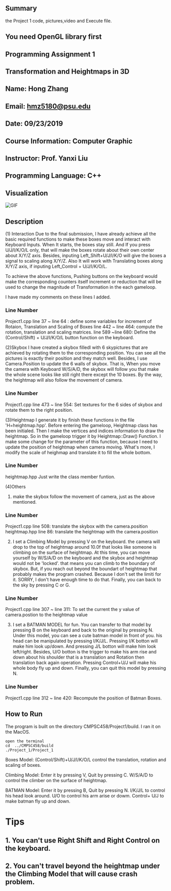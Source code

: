 ## Summary
the Project 1 code, pictures,video and Execute file.
## You need OpenGL library first
## Programming Assignment 1
## Transformation and Heightmaps in 3D
## Name: Hong Zhang
## Email: hmz5180@psu.edu
## Date: 09/23/2019
## Course Information: Computer Graphic
## Instructor: Prof. Yanxi Liu
## Programming Language: C++


## Visualization
![GIF](https://github.com/HongZH2/Graphics_P1/blob/master/Project_1_Hong_Zhang.gif)

## Description
(1) Interaction
Due to the final submission, I have already achieve all the basic  required functions to make these boxes move and interact with Keyboard Inputs. When It starts, the boxes stay still. And If you   press U/J/I/K/O/L only, that will make the boxes rotate about their own center about X/Y/Z  axis. Besides, inputing Left_Shift+U/J/I/K/O will give the boxes a signal to scaling along X/Y/Z. Also It will work with Translating boxes along X/Y/Z axis, if inputing Left_Control + U/J/I/K/O/L.

To achieve the above functions, Pushing buttons on the keyboard would make the corresponding counters itself increment or reduction that will be used to change the magnitude of Transformation in the each gameloop.

I have made my comments on these lines I added.

### Line Number
Project1.cpp
line 37 ~ line 64 : define some variables for increment of Rotaion, Translation and Scaling of Boxes
line 442 ~ line 464: compute the rotation, translation and scaling matrices.
line 589 ~line 680: Define the (Control/Shift) + U/J/I/K/O/L button function on the keyboard.

(2)Skybox
I have created a skybox filledl with 6 skypictures that are achieved by rotating them to the corresponding position. You can see all the pictures is exactly their position and they match well. Besides, I use Camera.Position to update the 6 walls of skybox. That is, When you move the camera with Keyboard W/S/A/D, the skybox will follow you that make the whole scene looks like still right there except the 10 boxes. By the way, the heightmap will also follow the movement of camera.

### Line Number
Project1.cpp
line 473 ~ line 554: Set textures for the 6 sides of skybox and rotate them to the right position.

(3)Heightmap
I generate it by finish these functions in the file 'H=heightmap.hpp'. Before entering the gameloop, Heightmap class has been initialed. Then I make the vertices and indices information to draw the heightmap. So in the gameloop trigger it by Heightmap::Draw() Function. I make some change for the parameter of this function, because I need to update the position of heightmap when camera moving. What's more, I modify the scale of heighmap and translate it to fill the whole bottom.

### Line Number
heightmap.hpp
Just write the class member funtion.

(4)Others
1. make the skybox follow the movement of camera, just as the above mentioned.

### Line Number
Project1.cpp
line 508: translate the skybox with the camera.position 
heightmap.hpp
line 86: translate the heightmap with the camera.position

2. I set a Climbing Model by pressing V on the keyboard. the camera will drop to the top of heightmap around 10.0f that looks like someone is climbing on the surface of heightmap. At this time, you can move yourself by W/S/A/D on the keyboard and the skybox and heightmap would not be 'locked'. that means you can climb to the boundary of skybox. But, if you reach out beyond the boundart of heightmap that probably makes the program crashed. Because I don't set the limiti for it. SORRY, I don't have enough time to do that. Finally, you can back to the sky by pressing C or G.

### Line Number
Project1.cpp
line 307 ~ line 311: To set the current the y value of camera.postion to the heightmap value

3. I set  a BATMAN MODEL for fun. You can transfer to that model by pressing B on the keyboard and back to the original by pressing N. Under this model, you can see a cute batman model in front of you. his head can be manipulated by pressing I/K/J/L. Pressing I/K botton will make him look up/down. And pressing J/L botton will make him look left/right.  Besides, U/O botton is the trigger to make his arm rise and down about his shoulder that is a translation and Rotation then translation back again operation. Pressing Control+U/J will make his whole body fly up and down. Finally, you can quit this model by pressing N.

### Line Number
Project1.cpp
line 312 ~ line 420: Recompute the position of Batman Boxes. 

## How to Run
The program is built on the directory CMPSC458/Project1/build. I ran it on the MacOS.

    open the terminal
    cd  ../CMPSC458/build
    ./Project_1/Project_1

Boxes Model:
    (Control/Shift)+U/J/I/K/O/L control the translation, rotation and scaling of boxes.

Climbing Model:
    Enter it by pressing V, Quit by pressing C.
    W/S/A/D to control the climber on the surface of heightmap.

BATMAN Model:
    Enter it by pressing B, Quit by pressing N.
    I/K/J/L to control his head look around.
    U/O to control his arm arise or dowm.
    Control+ U/J to make batman fly up and down.

# Tips
## 1. You can't use Right Shift and Right Control on the keyboard. 
## 2. You can't travel beyond the heightmap under the Climbing Model that will cause crash problem.

